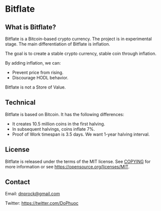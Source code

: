 Bitflate
=====================================

What is Bitflate?
----------------

Bitflate is a Bitcoin-based crypto currency. The project is in experimental stage.
The main differentiation of Bitflate is inflation.

The goal is to create a stable crypto currency, stable coin through inflation.

By adding inflation, we can:

- Prevent price from rising.
- Discourage HODL behavior.

Bitflate is not a Store of Value.

Technical
-------

Bitflate is based on Bitcoin. It has the following differences:

- It creates 10.5 million coins in the first halving.
- In subsequent halvings, coins inflate 7%.
- Proof of Work timespan is 3.5 days. We want 1-year halving interval.

License
-------

Bitflate is released under the terms of the MIT license. See [COPYING](COPYING) for more
information or see https://opensource.org/licenses/MIT.

Contact
-------

Email: dnprock@gmail.com

Twitter: https://twitter.com/DoPhuoc
